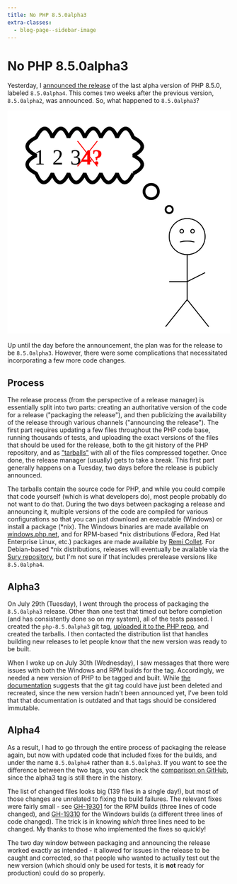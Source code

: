 ```yaml
---
title: No PHP 8.5.0alpha3
extra-classes:
  - blog-page--sidebar-image
---
```


# No PHP 8.5.0alpha3

Yesterday, I [announced the release][alpha4-announce] of the last alpha version
of PHP 8.5.0, labeled `8.5.0alpha4`. This comes two weeks after the previous
version, `8.5.0alpha2`, was announced. So, what happened to `8.5.0alpha3`?

![Missing alpha3 confusion](/resources/missing-3-confusion.svg)

Up until the day before the announcement, the plan was for the release to be
`8.5.0alpha3`. However, there were some complications that necessitated 
incorporating a few more code changes.

## Process
The release process (from the perspective of a release manager) is essentially
split into two parts: creating an authoritative version of the code for a
release ("packaging the release"), and then publicizing the availability of the
release through various channels ("announcing the release"). The first part
requires updating a few files throughout the PHP code base, running thousands
of tests, and uploading the exact versions of the files that should be used for
the release, both to the git history of the PHP repository, and as
["tarballs"][tarball] with all of the files compressed together. Once done,
the release manager (usually) gets to take a break. This first part generally
happens on a Tuesday, two days before the release is publicly announced.

The tarballs contain the source code for PHP, and while you could compile that
code yourself (which is what developers do), most people probably do not want to
do that. During the two days between packaging a release and announcing it,
multiple versions of the code are compiled for various configurations so that
you can just download an executable (Windows) or install a package (*nix). The
Windows binaries are made available on [windows.php.net][win-bin], and for
RPM-based *nix distributions (Fedora, Red Hat Enterprise Linux, etc.) packages
are made available by [Remi Collet][remi-rpms]. For Debian-based *nix
distributions, releases will eventually be available via the
[Sury repository][sury-repo], but I'm not sure if that includes prerelease
versions like `8.5.0alpha4`.

## Alpha3

On July 29th (Tuesday), I went through the process of packaging the
`8.5.0alpha3` release. Other than one test that timed out before completion
(and has consistently done so on my system), all of the tests passed. I created
the `php-8.5.0alpha3` git tag, [uploaded it to the PHP repo][alpha3-tag], and
created the tarballs. I then contacted the distribution list that handles
building new releases to let people know that the new version was ready to be
built.

When I woke up on July 30th (Wednesday), I saw messages that there were issues
with both the Windows and RPM builds for the tag. Accordingly, we needed a new
version of PHP to be tagged and built. While [the documentation][release-docs]
suggests that the git tag could have just been deleted and recreated, since the
new version hadn't been announced yet, I've been told that that documentation is
outdated and that tags should be considered immutable.

## Alpha4

As a result, I had to go through the entire process of packaging the release
again, but now with updated code that included fixes for the builds, and under
the name `8.5.0alpha4` rather than `8.5.0alpha3`. If you want to see the
difference between the two tags, you can check the
[comparison on GitHub][gh-comp-tags], since the alpha3 tag is still there in the
history.

The list of changed files looks big (139 files in a single day!), but most of
those changes are unrelated to fixing the build failures. The relevant fixes
were fairly small - see [GH-19301][GH-19301] for the RPM builds (three lines of
code changed), and [GH-19310][GH-19310] for the Windows builds (a different
three lines of code changed). The trick is in knowing *which* three lines need
to be changed. My thanks to those who implemented the fixes so quickly!

The two day window between packaging and announcing the release worked exactly
as intended - it allowed for issues in the release to be caught and corrected,
so that people who wanted to actually test out the new version (which should
only be used for tests, it is **not** ready for production) could do so
properly.

[alpha4-announce]: https://www.php.net/archive/2025.php#2025-07-31-3
[tarball]: https://wiki.debian.org/TarBall
[win-bin]: https://windows.php.net/qa/
[remi-rpms]: https://blog.remirepo.net/post/2025/07/04/PHP-8.5-as-Software-Collection
[sury-repo]: https://sury.org/
[alpha3-tag]: https://github.com/php/php-src/releases/tag/php-8.5.0alpha3
[release-docs]: https://github.com/php/php-src/blob/cee8ed235af6741411ecfb93e255f10cbf85ccc1/docs/release-process.md#re-releasing-the-same-version-or-a-patch-level-ie--pln
[gh-comp-tags]: https://github.com/php/php-src/compare/php-8.5.0alpha3...php-8.5.0alpha4
[GH-19301]: https://github.com/php/php-src/commit/a9f3e3c44eab1c34daf15238244cebeee40fd03f
[GH-19310]: https://github.com/php/php-src/commit/4754d302bffc601729353984e453e88e30421425
